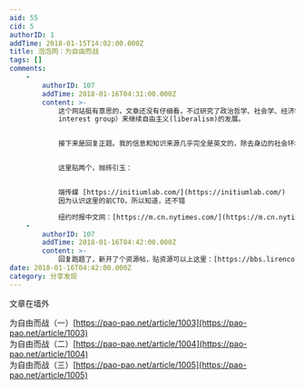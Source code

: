 ```yaml
---
aid: 55
cid: 5
authorID: 1
addTime: 2018-01-15T14:02:00.000Z
title: 泡泡网：为自由而战
tags: []
comments:
    -
        authorID: 107
        addTime: 2018-01-16T04:31:00.000Z
        content: >-
            这个网站挺有意思的，文章还没有仔细看，不过研究了政治哲学、社会学、经济学、Hacker文化之后不是很觉得这种activist有特别大的效果，社会（不仅仅是中国）需要一种结构性的利益群体（structural
            interest group）来继续自由主义(liberalism)的发展。


            接下来是回复正题。我的信息和知识来源几乎完全是英文的，除去身边的社会环境，如《全球目录》对于美国六十年代反文化的连接作用一样，国内现在非常缺乏一个能把各个子文化(subculture)连接起来的类似杂志的东西。所以这里发起一个资源贴，大家要不要贴一下自己觉得有用的信息来源，比如博客、网站等等，如上的泡泡网。


            这里贴两个，抛砖引玉：


            端传媒 [https://initiumlab.com/](https://initiumlab.com/)
            因为认识这里的前CTO，所以知道，还不错  

            纽约时报中文网：[https://m.cn.nytimes.com/](https://m.cn.nytimes.com/)
    -
        authorID: 107
        addTime: 2018-01-16T04:42:00.000Z
        content: >-
            回复跑题了，新开了个资源帖，贴资源可以上这里：[https://bbs.lirencollege.xyz/t/59](https://bbs.lirencollege.xyz/t/59)
date: 2018-01-16T04:42:00.000Z
category: 分享发现
---
```


文章在墙外

为自由而战（一）[https://pao-pao.net/article/1003](https://pao-pao.net/article/1003)  
为自由而战（二）[https://pao-pao.net/article/1004](https://pao-pao.net/article/1004)  
为自由而战（三）[https://pao-pao.net/article/1005](https://pao-pao.net/article/1005)
